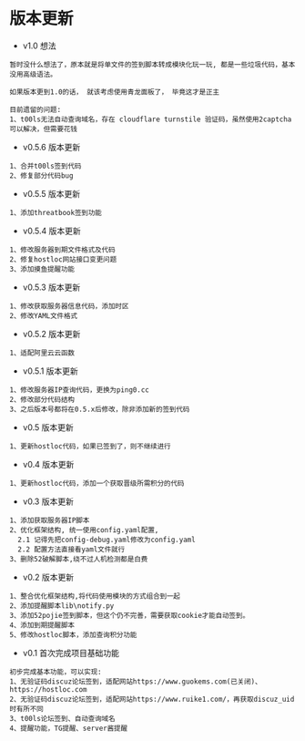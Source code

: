 # 版本更新

- v1.0 想法

```
暂时没什么想法了，原本就是将单文件的签到脚本转成模块化玩一玩, 都是一些垃圾代码，基本没用高级语法。

如果版本更到1.0的话， 就该考虑使用青龙面板了， 毕竟这才是正主

目前遗留的问题:
1、t00ls无法自动查询域名，存在 cloudflare turnstile 验证码，虽然使用2captcha可以解决，但需要花钱
```

- v0.5.6 版本更新

```
1、合并t00ls签到代码
2、修复部分代码bug
```

- v0.5.5 版本更新

```
1、添加threatbook签到功能
```

- v0.5.4 版本更新

```
1、修改服务器到期文件格式及代码
2、修复hostloc网站接口变更问题
3、添加摸鱼提醒功能
```

- v0.5.3 版本更新

```
1、修改获取服务器信息代码，添加时区
2、修改YAML文件格式
```

- v0.5.2 版本更新

```
1、适配阿里云云函数
```
- v0.5.1 版本更新

```
1、修改服务器IP查询代码，更换为ping0.cc
2、修改部分代码结构
3、之后版本号都将在0.5.x后修改，除非添加新的签到代码
```
- v0.5 版本更新

```
1、更新hostloc代码，如果已签到了，则不继续进行
```

- v0.4 版本更新

```
1、更新hostloc代码，添加一个获取晋级所需积分的代码
```

- v0.3 版本更新

```
1、添加获取服务器IP脚本
2、优化框架结构, 统一使用config.yaml配置, 
  2.1 记得先把config-debug.yaml修改为config.yaml
  2.2 配置方法直接看yaml文件就行
3、删除52破解脚本,绕不过人机检测都是白费
```

- v0.2 版本更新

```
1、整合优化框架结构,将代码使用模块的方式组合到一起
2、添加提醒脚本lib\notify.py
3、添加52pojie签到脚本，但这个仍不完善，需要获取cookie才能自动签到。
4、添加到期提醒脚本
5、修改hostloc脚本，添加查询积分功能
```


- v0.1 首次完成项目基础功能

```
初步完成基本功能，可以实现:
1、无验证码discuz论坛签到，适配网站https://www.guokems.com(已关闭)、https://hostloc.com
2、无验证码discuz论坛签到，适配网站https://www.ruike1.com/，再获取discuz_uid时有所不同
3、t00ls论坛签到、自动查询域名
4、提醒功能，TG提醒、server酱提醒
```


